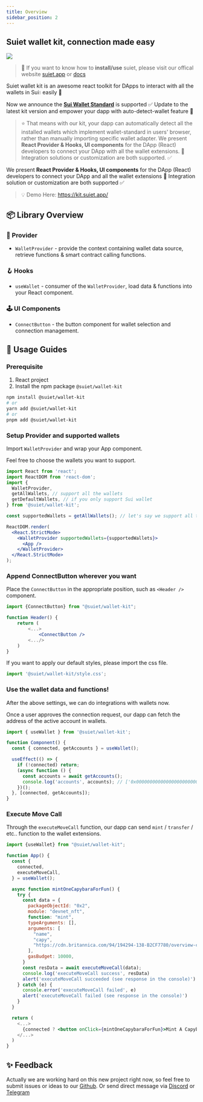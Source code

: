 ```yaml
---
title: Overview
sidebar_position: 2
---
```


## Suiet wallet kit, connection made easy

<a href="https://github.com/wallet-standard/wallet-standard">
  <img src="https://badgen.net/badge/wallet-standard/supported/green" />
</a>

> 👋 If you want to know how to **install/use** suiet, please visit our offical website [suiet.app](https://suiet.app) or [docs](https://suiet.app/docs)

Suiet wallet kit is an awesome react toolkit for DApps to interact with all the wallets in Sui💧 easily 🥳

Now we announce the **[Sui Wallet Standard](https://github.com/MystenLabs/sui/tree/main/sdk/wallet-adapter/packages/wallet-standard)** is supported ✅ Update to the latest kit version and empower your dapp with auto-detect-wallet feature 🥳

> ⭐️ That means with our kit, your dapp can automatically detect all the installed wallets which implement wallet-standard in users' browser, rather than manually importing specific wallet adapter.
We present **React Provider & Hooks, UI components** for the DApp (React) developers to connect your DApp with all the wallet extensions. 🔗 
Integration solutions or customization are both supported. ✅


We present **React Provider & Hooks, UI components** for the DApp (React) developers to connect your DApp and all the wallet extensions 🔗 Integration solution or customization are both supported ✅

> 💡 Demo Here: https://kit.suiet.app/

## 📦 Library Overview

### 💼 Provider

- `WalletProvider` - provide the context containing wallet data source, retrieve functions & smart contract calling functions.

### 🪝 Hooks

- `useWallet` - consumer of the `WalletProvider`, load data & functions into your React component.

### 🕹 UI Components

- `ConnectButton` - the button component for wallet selection and connection management.

## 🚀 Usage Guides

### Prerequisite

1. React project
2. Install the npm package `@suiet/wallet-kit`

```bash
npm install @suiet/wallet-kit
# or
yarn add @suiet/wallet-kit
# or
pnpm add @suiet/wallet-kit
```

### Setup Provider and supported wallets

Import `WalletProvider` and wrap your App component.

Feel free to choose the wallets you want to support.

```jsx
import React from 'react';
import ReactDOM from 'react-dom';
import {
  WalletProvider,
  getAllWallets, // support all the wallets
  getDefaultWallets, // if you only support Sui wallet
} from '@suiet/wallet-kit';

const supportedWallets = getAllWallets(); // let's say we support all the wallets

ReactDOM.render(
  <React.StrictMode>
    <WalletProvider supportedWallets={supportedWallets}>
      <App />
    </WalletProvider>
  </React.StrictMode>
);
```

### Append ConnectButton wherever you want

Place the `ConnectButton` in the appropriate position, such as `<Header />` component.

```jsx
import {ConnectButton} from "@suiet/wallet-kit";

function Header() {
	return (
		<...>
			<ConnectButton />
		<.../>
	)
}
```

If you want to apply our default styles, please import the css file.

```js
import '@suiet/wallet-kit/style.css';
```

### Use the wallet data and functions!

After the above settings, we can do integrations with wallets now.

Once a user approves the connection request, our dapp can fetch the address of the active account in wallets.

```js
import { useWallet } from '@suiet/wallet-kit';

function Component() {
  const { connected, getAccounts } = useWallet();

  useEffect(() => {
    if (!connected) return;
    (async function () {
      const accounts = await getAccounts();
      console.log('accounts', accounts); // ['0x0000000000000000000000000000000000000000']
    })();
  }, [connected, getAccounts]);
}
```

### Execute Move Call

Through the `executeMoveCall` function, our dapp can send `mint` / `transfer` / etc.. function to the wallet extensions.

```jsx
import {useWallet} from "@suiet/wallet-kit";

function App() {
  const {
    connected,
    executeMoveCall,
  } = useWallet();

  async function mintOneCapybaraForFun() {
    try {
      const data = {
        packageObjectId: "0x2",
        module: "devnet_nft",
        function: "mint",
        typeArguments: [],
        arguments: [
          "name",
          "capy",
          "https://cdn.britannica.com/94/194294-138-B2CF7780/overview-capybara.jpg?w=800&h=450&c=crop",
        ],
        gasBudget: 10000,
      }
      const resData = await executeMoveCall(data);
      console.log('executeMoveCall success', resData)
      alert('executeMoveCall succeeded (see response in the console)')
    } catch (e) {
      console.error('executeMoveCall failed', e)
      alert('executeMoveCall failed (see response in the console)')
    }
  }

  return (
    <...>
      {connected ? <button onClick={mintOneCapybaraForFun}>Mint A Capybara!</button> : null}
    </...>
  )
}
```

## ✨ Feedback

Actually we are working hard on this new project right now, so feel free to submit issues or ideas to our [Github](https://github.com/suiet/wallet-kit). Or send direct message via [Discord](https://discord.gg/XQspMzXNXu) or [Telegram](https://t.me/suietwallet)
